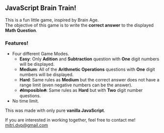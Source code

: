 ## JavaScript Brain Train!  
This is a fun little game, inspired by Brain Age.   
The objective of this game is to write the **correct answer** to the displayed **Math Question**.     
### Features!   
  - Four different Game Modes.  
    - **Easy**: Only **Adition** and **Subtraction** question with **One** digit numbers will be displayed.   
    - **Medium**: All of the **Arithmetic Operations** questions with **One** digit numbers will be displayed.  
    - **Hard**: Same rules as **Medium** but the correct answer does not have a range limit (even negative numbers can be the answer).  
    - **🔥Imposible🔥**: Same rules as **Hard** but with **Two** digit number questions.  
  - No time limit. 

This was made with only pure **vanilla JavaScript**.  
  
If you are interested in working together, feel free to contact me! <mitri.dvp@gmail.com>  

